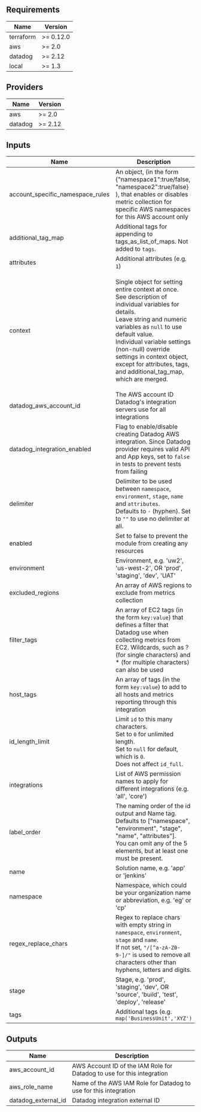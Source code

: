<!-- markdownlint-disable -->
## Requirements

| Name | Version |
|------|---------|
| terraform | >= 0.12.0 |
| aws | >= 2.0 |
| datadog | >= 2.12 |
| local | >= 1.3 |

## Providers

| Name | Version |
|------|---------|
| aws | >= 2.0 |
| datadog | >= 2.12 |

## Inputs

| Name | Description | Type | Default | Required |
|------|-------------|------|---------|:--------:|
| account\_specific\_namespace\_rules | An object, (in the form {"namespace1":true/false, "namespace2":true/false} ), that enables or disables metric collection for specific AWS namespaces for this AWS account only | `map(string)` | `null` | no |
| additional\_tag\_map | Additional tags for appending to tags\_as\_list\_of\_maps. Not added to `tags`. | `map(string)` | `{}` | no |
| attributes | Additional attributes (e.g. `1`) | `list(string)` | `[]` | no |
| context | Single object for setting entire context at once.<br>See description of individual variables for details.<br>Leave string and numeric variables as `null` to use default value.<br>Individual variable settings (non-null) override settings in context object,<br>except for attributes, tags, and additional\_tag\_map, which are merged. | <pre>object({<br>    enabled             = bool<br>    namespace           = string<br>    environment         = string<br>    stage               = string<br>    name                = string<br>    delimiter           = string<br>    attributes          = list(string)<br>    tags                = map(string)<br>    additional_tag_map  = map(string)<br>    regex_replace_chars = string<br>    label_order         = list(string)<br>    id_length_limit     = number<br>  })</pre> | <pre>{<br>  "additional_tag_map": {},<br>  "attributes": [],<br>  "delimiter": null,<br>  "enabled": true,<br>  "environment": null,<br>  "id_length_limit": null,<br>  "label_order": [],<br>  "name": null,<br>  "namespace": null,<br>  "regex_replace_chars": null,<br>  "stage": null,<br>  "tags": {}<br>}</pre> | no |
| datadog\_aws\_account\_id | The AWS account ID Datadog's integration servers use for all integrations | `string` | `"464622532012"` | no |
| datadog\_integration\_enabled | Flag to enable/disable creating Datadog AWS integration. Since Datadog provider requires valid API and App keys, set to `false` in tests to prevent tests from failing | `bool` | `true` | no |
| delimiter | Delimiter to be used between `namespace`, `environment`, `stage`, `name` and `attributes`.<br>Defaults to `-` (hyphen). Set to `""` to use no delimiter at all. | `string` | `null` | no |
| enabled | Set to false to prevent the module from creating any resources | `bool` | `null` | no |
| environment | Environment, e.g. 'uw2', 'us-west-2', OR 'prod', 'staging', 'dev', 'UAT' | `string` | `null` | no |
| excluded\_regions | An array of AWS regions to exclude from metrics collection | `list(string)` | `null` | no |
| filter\_tags | An array of EC2 tags (in the form `key:value`) that defines a filter that Datadog use when collecting metrics from EC2. Wildcards, such as ? (for single characters) and \* (for multiple characters) can also be used | `list(string)` | `null` | no |
| host\_tags | An array of tags (in the form `key:value`) to add to all hosts and metrics reporting through this integration | `list(string)` | `null` | no |
| id\_length\_limit | Limit `id` to this many characters.<br>Set to `0` for unlimited length.<br>Set to `null` for default, which is `0`.<br>Does not affect `id_full`. | `number` | `null` | no |
| integrations | List of AWS permission names to apply for different integrations (e.g. 'all', 'core') | `list(string)` | n/a | yes |
| label\_order | The naming order of the id output and Name tag.<br>Defaults to ["namespace", "environment", "stage", "name", "attributes"].<br>You can omit any of the 5 elements, but at least one must be present. | `list(string)` | `null` | no |
| name | Solution name, e.g. 'app' or 'jenkins' | `string` | `null` | no |
| namespace | Namespace, which could be your organization name or abbreviation, e.g. 'eg' or 'cp' | `string` | `null` | no |
| regex\_replace\_chars | Regex to replace chars with empty string in `namespace`, `environment`, `stage` and `name`.<br>If not set, `"/[^a-zA-Z0-9-]/"` is used to remove all characters other than hyphens, letters and digits. | `string` | `null` | no |
| stage | Stage, e.g. 'prod', 'staging', 'dev', OR 'source', 'build', 'test', 'deploy', 'release' | `string` | `null` | no |
| tags | Additional tags (e.g. `map('BusinessUnit','XYZ')` | `map(string)` | `{}` | no |

## Outputs

| Name | Description |
|------|-------------|
| aws\_account\_id | AWS Account ID of the IAM Role for Datadog to use for this integration |
| aws\_role\_name | Name of the AWS IAM Role for Datadog to use for this integration |
| datadog\_external\_id | Datadog integration external ID |

<!-- markdownlint-restore -->
